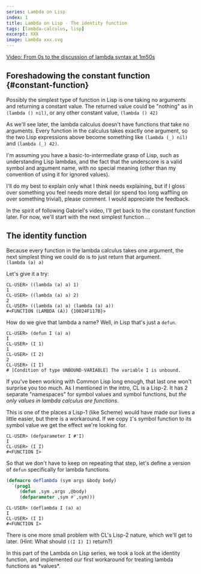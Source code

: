 ```yaml
---
series: Lambda on Lisp
index: 1
title: Lambda on Lisp - The identity function
tags: [lambda-calculus, lisp]
excerpt: XXX
image: Lambda xxx.svg
---
```


[Video: From 0s to the discussion of lambda syntax at 1m50s](https://www.youtube.com/watch?v=3VQ382QG-y4&t=1s)

## Foreshadowing the constant function {#constant-function}

Possibly the simplest type of function in Lisp is one taking no
arguments and returning a constant value.  The returned value could be
"nothing" as in `(lambda () nil)`, or any other constant value,
`(lambda () 42)`

As we'll see later, the lambda calculus doesn't have functions that
take no arguments.  Every function in the calculus takes exactly one
argument, so the two Lisp expressions above become something like
`(lambda (_) nil)` and `(lambda (_) 42)`.

<aside markdown="1">
I'm assuming you have a basic-to-intermediate grasp of Lisp, such as
understanding Lisp lambdas, and the fact that the underscore is a
valid symbol and argument name, with no special meaning (other than my
convention of using it for ignored values).

I'll do my best to explain only what I think needs explaining, but if
I gloss over something you feel needs more detail (or spend too long
waffling on over something trivial), please comment.  I would
appreciate the feedback.
</aside>

In the spirit of following Gabriel's video, I'll get back to the
constant function later.  For now, we'll start with the next simplest
function ...

## The identity function

Because every function in the lambda calculus takes one argument, the
next simplest thing we could do is to just return that
argument.  
`(lambda (a) a)`

Let's give it a try:

```console?lang=lisp&prompt=>&comments=true
CL-USER> ((lambda (a) a) 1)
1
CL-USER> ((lambda (a) a) 2)
2
CL-USER> ((lambda (a) a) (lambda (a) a))
#<FUNCTION (LAMBDA (A)) {10024F117B}>
```

How do we give that lambda a name? Well, in Lisp that's just a `defun`.

```console?lang=lisp&prompt=>&comments=true
CL-USER> (defun I (a) a)
I
CL-USER> (I 1)
1
CL-USER> (I 2)
2
CL-USER> (I I)
# [Condition of type UNBOUND-VARIABLE] The variable I is unbound.
```

If you've been working with Common Lisp long enough, that last one
won't surprise you too much.  As I mentioned in the intro, CL is a
Lisp-2.  It has 2 separate "namespaces" for symbol values and symbol
functions, but *the only values in lambda calculus are functions*.

This is one of the places a Lisp-1 (like Scheme) would have made our
lives a little easier, but there is a workaround.  If we copy `I`'s
symbol function to its symbol value we get the effect we're looking
for.

```console?lang=lisp&prompt=>&comments=true
CL-USER> (defparameter I #'I)
I
CL-USER> (I I)
#<FUNCTION I>
```

So that we don't have to keep on repeating that step, let's define a
version of `defun` specifically for lambda functions.

```lisp
(defmacro deflambda (sym args &body body)
  `(prog1
     (defun ,sym ,args ,@body)
     (defparameter ,sym #',sym)))
```

```console?lang=lisp&prompt=>&comments=true
CL-USER> (deflambda I (a) a)
I
CL-USER> (I I)
#<FUNCTION I>
```

There is one more small problem with CL's Lisp-2 nature, which we'll
get to later.  (Hint: What should `((I I) I)` return?)

<takeaway>
In this part of the Lambda on Lisp series, we took a look at the
identity function, and implemented our first workaround for treating
lambda functions as *values*.
</takeaway>
